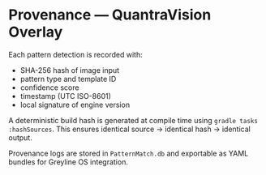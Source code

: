 # Provenance — QuantraVision Overlay

Each pattern detection is recorded with:
- SHA-256 hash of image input
- pattern type and template ID
- confidence score
- timestamp (UTC ISO-8601)
- local signature of engine version

A deterministic build hash is generated at compile time using 
`gradle tasks :hashSources`. This ensures identical source → identical hash → identical output.

Provenance logs are stored in `PatternMatch.db` and exportable as YAML bundles for Greyline OS integration.
